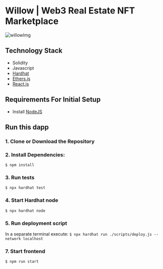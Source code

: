 # Willow | Web3 Real Estate NFT Marketplace

![willowImg](https://user-images.githubusercontent.com/83500098/235681461-fd92604a-68fa-4910-a864-94f9487dc60f.png)

## Technology Stack

- Solidity
- Javascript
- [Hardhat](https://hardhat.org/)
- [Ethers.js](https://docs.ethers.io/v5/)
- [React.js](https://reactjs.org/)

## Requirements For Initial Setup
- Install [NodeJS](https://nodejs.org/en/)

## Run this dapp
### 1. Clone or Download the Repository

### 2. Install Dependencies:
`$ npm install`

### 3. Run tests
`$ npx hardhat test`

### 4. Start Hardhat node
`$ npx hardhat node`

### 5. Run deployment script
In a separate terminal execute:
`$ npx hardhat run ./scripts/deploy.js --network localhost`

### 7. Start frontend
`$ npm run start`
